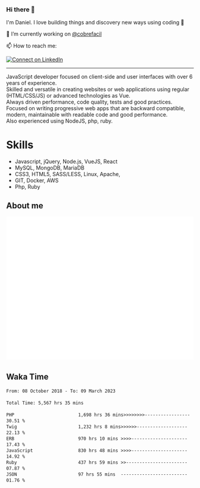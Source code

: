 ### Hi there 👋

I'm Daniel. I love building things and discovery new ways using coding :raised_hands: 

🔭 I’m currently working on [@cobrefacil](https://www.cobrefacil.com.br/)

📫 How to reach me:

[![Connect on LinkedIn](https://img.shields.io/badge/--linkedin?label=LinkedIn&logo=LinkedIn&style=social)](https://www.linkedin.com/in/daniel-cerverizzo/)

---

JavaScript developer focused on client-side and user interfaces with over 6 years of experience.  
Skilled and versatile in creating websites or web applications using regular (HTML/CSS/JS) or advanced technologies as Vue.  
Always driven performance, code quality, tests and good practices.  
 Focused on writing progressive web apps that are backward compatible, modern, maintainable with readable code and good performance.  
Also experienced using NodeJS, php, ruby. 


# Skills

 - Javascript, jQuery, Node.js, VueJS, React
 - MySQL, MongoDB, MariaDB    
 - CSS3, HTML5, SASS/LESS,  Linux, Apache,
 - GIT, Docker, AWS
 - Php, Ruby

## About me

![Metrics](/github-metrics.svg)

## Waka Time

<!--START_SECTION:waka-->

```text
From: 08 October 2018 - To: 09 March 2023

Total Time: 5,567 hrs 35 mins

PHP                        1,698 hrs 36 mins>>>>>>>>-----------------   30.51 %
Twig                       1,232 hrs 8 mins>>>>>>-------------------   22.13 %
ERB                        970 hrs 10 mins >>>>---------------------   17.43 %
JavaScript                 830 hrs 48 mins >>>>---------------------   14.92 %
Ruby                       437 hrs 59 mins >>-----------------------   07.87 %
JSON                       97 hrs 55 mins  -------------------------   01.76 %
```

<!--END_SECTION:waka-->

